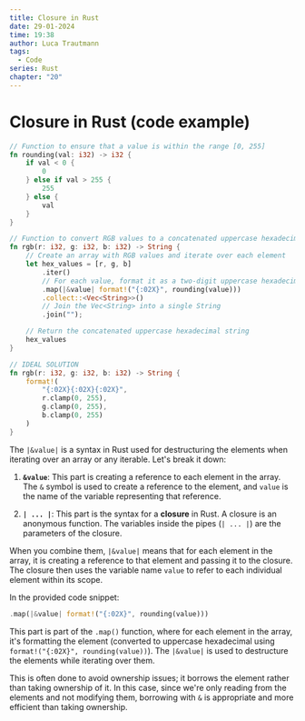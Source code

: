 ```yaml
---
title: Closure in Rust
date: 29-01-2024
time: 19:38
author: Luca Trautmann
tags:
  - Code
series: Rust
chapter: "20"
---
```

# Closure in Rust (code example)

```rust
// Function to ensure that a value is within the range [0, 255]
fn rounding(val: i32) -> i32 {
    if val < 0 {
        0
    } else if val > 255 {
        255
    } else {
        val
    }
}

// Function to convert RGB values to a concatenated uppercase hexadecimal string
fn rgb(r: i32, g: i32, b: i32) -> String {
    // Create an array with RGB values and iterate over each element
    let hex_values = [r, g, b]
        .iter()
        // For each value, format it as a two-digit uppercase hexadecimal and collect into a Vec<String>
        .map(|&value| format!("{:02X}", rounding(value)))
        .collect::<Vec<String>>()
        // Join the Vec<String> into a single String
        .join("");

    // Return the concatenated uppercase hexadecimal string
    hex_values
}

// IDEAL SOLUTION
fn rgb(r: i32, g: i32, b: i32) -> String {
    format!(
        "{:02X}{:02X}{:02X}",
        r.clamp(0, 255),
        g.clamp(0, 255),
        b.clamp(0, 255)
    ) 
}
```

The `|&value|` is a syntax in Rust used for destructuring the elements when iterating over an array or any iterable. Let's break it down:

1. **`&value`**: This part is creating a reference to each element in the array. The `&` symbol is used to create a reference to the element, and `value` is the name of the variable representing that reference.

2. **`| ... |`**: This part is the syntax for a __closure__ in Rust. A closure is an anonymous function. The variables inside the pipes (`| ... |`) are the parameters of the closure.

When you combine them, `|&value|` means that for each element in the array, it is creating a reference to that element and passing it to the closure. The closure then uses the variable name `value` to refer to each individual element within its scope.

In the provided code snippet:

```rust
.map(|&value| format!("{:02X}", rounding(value)))
```

This part is part of the `.map()` function, where for each element in the array, it's formatting the element (converted to uppercase hexadecimal using `format!("{:02X}", rounding(value))`). The `|&value|` is used to destructure the elements while iterating over them.

This is often done to avoid ownership issues; it borrows the element rather than taking ownership of it. In this case, since we're only reading from the elements and not modifying them, borrowing with `&` is appropriate and more efficient than taking ownership.










